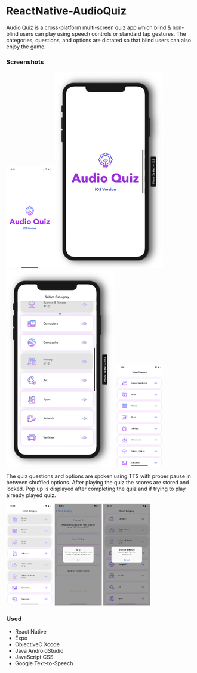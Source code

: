 # ReactNative-AudioQuiz

Audio Quiz is a cross-platform multi-screen quiz app which blind & non-blind users can play using speech controls or standard tap gestures. The categories, questions, and options are dictated so that blind users can also enjoy the game. 

### Screenshots 

<img src="ss/ss1.png" width="25%">  <img src="ss/gif2.gif" >  <img src="ss/gif1.gif" >  <img src="ss/ss2.png" width="25%"> 

The quiz questions and options are spoken using TTS with proper pause in between shuffled options. After playing the quiz the scores are stored and locked. Pop up is displayed after completing the quiz and if trying to play already played quiz.

<img src="ss/ss8.png" width="25%">  <img src="ss/ss7.png" width="25%">  <img src="ss/ss6.png" width="25%">  

### Used

* React Native
* Expo
* ObjectiveC Xcode
* Java AndroidStudio
* JavaScript CSS
* Google Text-to-Speech


